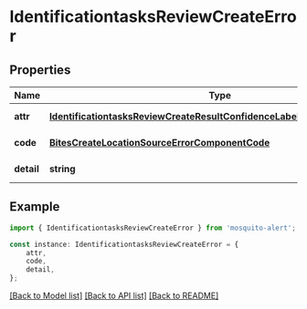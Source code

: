 # IdentificationtasksReviewCreateError


## Properties

Name | Type | Description | Notes
------------ | ------------- | ------------- | -------------
**attr** | [**IdentificationtasksReviewCreateResultConfidenceLabelErrorComponentAttr**](IdentificationtasksReviewCreateResultConfidenceLabelErrorComponentAttr.md) |  | [default to undefined]
**code** | [**BitesCreateLocationSourceErrorComponentCode**](BitesCreateLocationSourceErrorComponentCode.md) |  | [default to undefined]
**detail** | **string** |  | [default to undefined]

## Example

```typescript
import { IdentificationtasksReviewCreateError } from 'mosquito-alert';

const instance: IdentificationtasksReviewCreateError = {
    attr,
    code,
    detail,
};
```

[[Back to Model list]](../README.md#documentation-for-models) [[Back to API list]](../README.md#documentation-for-api-endpoints) [[Back to README]](../README.md)
